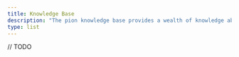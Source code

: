 ```yaml
---
title: Knowledge Base
description: "The pion knowledge base provides a wealth of knowledge about WebRTC and related technologies."
type: list
---
```

// TODO
